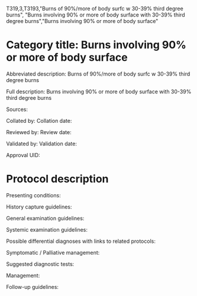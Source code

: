 T319,3,T3193,"Burns of 90%/more of body surfc w 30-39% third degree burns", "Burns involving 90% or more of body surface with 30-39% third degree burns","Burns involving 90% or more of body surface"
# Category title: Burns involving 90% or more of body surface

Abbreviated description: Burns of 90%/more of body surfc w 30-39% third degree burns

Full description: Burns involving 90% or more of body surface with 30-39% third degree burns

Sources:

Collated by:
Collation date:

Reviewed by:
Review date:

Validated by:
Validation date:

Approval UID:

# Protocol description

Presenting conditions:

History capture guidelines:

General examination guidelines:

Systemic examination guidelines:

Possible differential diagnoses with links to related protocols:

Symptomatic / Palliative management:

Suggested diagnostic tests:

Management:

Follow-up guidelines:
